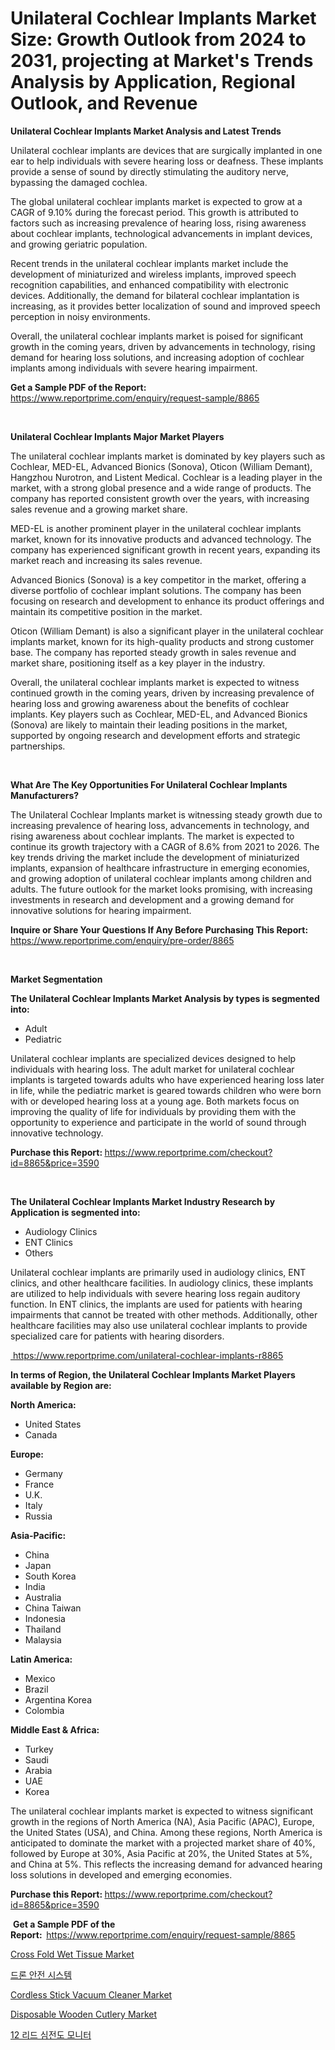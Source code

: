 <p><h1>Unilateral Cochlear Implants Market Size: Growth Outlook from 2024 to 2031, projecting at Market's Trends Analysis by Application, Regional Outlook, and Revenue</h1></p><p><strong>Unilateral Cochlear Implants Market Analysis and Latest Trends</strong></p>
<p><p>Unilateral cochlear implants are devices that are surgically implanted in one ear to help individuals with severe hearing loss or deafness. These implants provide a sense of sound by directly stimulating the auditory nerve, bypassing the damaged cochlea. </p><p>The global unilateral cochlear implants market is expected to grow at a CAGR of 9.10% during the forecast period. This growth is attributed to factors such as increasing prevalence of hearing loss, rising awareness about cochlear implants, technological advancements in implant devices, and growing geriatric population. </p><p>Recent trends in the unilateral cochlear implants market include the development of miniaturized and wireless implants, improved speech recognition capabilities, and enhanced compatibility with electronic devices. Additionally, the demand for bilateral cochlear implantation is increasing, as it provides better localization of sound and improved speech perception in noisy environments. </p><p>Overall, the unilateral cochlear implants market is poised for significant growth in the coming years, driven by advancements in technology, rising demand for hearing loss solutions, and increasing adoption of cochlear implants among individuals with severe hearing impairment.</p></p>
<p><strong>Get a Sample PDF of the Report:&nbsp;</strong> <a href="https://www.reportprime.com/enquiry/request-sample/8865">https://www.reportprime.com/enquiry/request-sample/8865</a></p>
<p>&nbsp;</p>
<p><strong>Unilateral Cochlear Implants Major Market Players</strong></p>
<p><p>The unilateral cochlear implants market is dominated by key players such as Cochlear, MED-EL, Advanced Bionics (Sonova), Oticon (William Demant), Hangzhou Nurotron, and Listent Medical. Cochlear is a leading player in the market, with a strong global presence and a wide range of products. The company has reported consistent growth over the years, with increasing sales revenue and a growing market share.</p><p>MED-EL is another prominent player in the unilateral cochlear implants market, known for its innovative products and advanced technology. The company has experienced significant growth in recent years, expanding its market reach and increasing its sales revenue.</p><p>Advanced Bionics (Sonova) is a key competitor in the market, offering a diverse portfolio of cochlear implant solutions. The company has been focusing on research and development to enhance its product offerings and maintain its competitive position in the market.</p><p>Oticon (William Demant) is also a significant player in the unilateral cochlear implants market, known for its high-quality products and strong customer base. The company has reported steady growth in sales revenue and market share, positioning itself as a key player in the industry.</p><p>Overall, the unilateral cochlear implants market is expected to witness continued growth in the coming years, driven by increasing prevalence of hearing loss and growing awareness about the benefits of cochlear implants. Key players such as Cochlear, MED-EL, and Advanced Bionics (Sonova) are likely to maintain their leading positions in the market, supported by ongoing research and development efforts and strategic partnerships.</p></p>
<p>&nbsp;</p>
<p><strong>What Are The Key Opportunities For Unilateral Cochlear Implants Manufacturers?</strong></p>
<p><p>The Unilateral Cochlear Implants market is witnessing steady growth due to increasing prevalence of hearing loss, advancements in technology, and rising awareness about cochlear implants. The market is expected to continue its growth trajectory with a CAGR of 8.6% from 2021 to 2026. The key trends driving the market include the development of miniaturized implants, expansion of healthcare infrastructure in emerging economies, and growing adoption of unilateral cochlear implants among children and adults. The future outlook for the market looks promising, with increasing investments in research and development and a growing demand for innovative solutions for hearing impairment.</p></p>
<p><strong>Inquire or Share Your Questions If Any Before Purchasing This Report:</strong> <a href="https://www.reportprime.com/enquiry/pre-order/8865">https://www.reportprime.com/enquiry/pre-order/8865</a></p>
<p>&nbsp;</p>
<p><strong>Market Segmentation</strong></p>
<p><strong>The Unilateral Cochlear Implants Market Analysis by types is segmented into:</strong></p>
<p><ul><li>Adult</li><li>Pediatric</li></ul></p>
<p><p>Unilateral cochlear implants are specialized devices designed to help individuals with hearing loss. The adult market for unilateral cochlear implants is targeted towards adults who have experienced hearing loss later in life, while the pediatric market is geared towards children who were born with or developed hearing loss at a young age. Both markets focus on improving the quality of life for individuals by providing them with the opportunity to experience and participate in the world of sound through innovative technology.</p></p>
<p><strong>Purchase this Report:&nbsp;</strong><a href="https://www.reportprime.com/checkout?id=8865&price=3590">https://www.reportprime.com/checkout?id=8865&price=3590</a></p>
<p>&nbsp;</p>
<p><strong>The Unilateral Cochlear Implants Market Industry Research by Application is segmented into:</strong></p>
<p><ul><li>Audiology Clinics</li><li>ENT Clinics</li><li>Others</li></ul></p>
<p><p>Unilateral cochlear implants are primarily used in audiology clinics, ENT clinics, and other healthcare facilities. In audiology clinics, these implants are utilized to help individuals with severe hearing loss regain auditory function. In ENT clinics, the implants are used for patients with hearing impairments that cannot be treated with other methods. Additionally, other healthcare facilities may also use unilateral cochlear implants to provide specialized care for patients with hearing disorders.</p></p>
<p><a href="https://www.reportprime.com/unilateral-cochlear-implants-r8865">&nbsp;https://www.reportprime.com/unilateral-cochlear-implants-r8865</a></p>
<p><strong>In terms of Region, the Unilateral Cochlear Implants Market Players available by Region are:</strong></p>
<p>
    <p> <strong> North America: </strong>
        <ul>
            <li>United States</li>
            <li>Canada</li>
        </ul>
        </p> 
    <p> <strong> Europe: </strong>
        <ul>
            <li>Germany</li>
            <li>France</li>
            <li>U.K.</li>
            <li>Italy</li>
            <li>Russia</li>
        </ul>
        </p> 
    <p> <strong> Asia-Pacific: </strong>
        <ul>
            <li>China</li>
            <li>Japan</li>
            <li>South Korea</li>
            <li>India</li>
            <li>Australia</li>
            <li>China Taiwan</li>
            <li>Indonesia</li>
            <li>Thailand</li>
            <li>Malaysia</li>
        </ul>
        </p> 
    <p> <strong> Latin America: </strong>
        <ul>
            <li>Mexico</li>
            <li>Brazil</li>
            <li>Argentina Korea</li>
            <li>Colombia</li>
        </ul>
        </p> 
    <p> <strong> Middle East & Africa: </strong>
        <ul>
            <li>Turkey</li>
            <li>Saudi</li>
            <li>Arabia</li>
            <li>UAE</li>
            <li>Korea</li>
        </ul>
    </p>
    </p>
<p><p>The unilateral cochlear implants market is expected to witness significant growth in the regions of North America (NA), Asia Pacific (APAC), Europe, the United States (USA), and China. Among these regions, North America is anticipated to dominate the market with a projected market share of 40%, followed by Europe at 30%, Asia Pacific at 20%, the United States at 5%, and China at 5%. This reflects the increasing demand for advanced hearing loss solutions in developed and emerging economies.</p></p>
<p><strong>Purchase this Report: </strong><a href="https://www.reportprime.com/checkout?id=8865&price=3590">https://www.reportprime.com/checkout?id=8865&price=3590</a></p>
<p>&nbsp;<strong>Get a Sample PDF of the Report:&nbsp;&nbsp;</strong><a href="https://www.reportprime.com/enquiry/request-sample/8865">https://www.reportprime.com/enquiry/request-sample/8865</a></p>
<p><strong></strong></p>
<p><p><a href="https://www.linkedin.com/pulse/cross-fold-wet-tissue-market-provides-comprehensive-analysis-3bq0e?trackingId=CmsEIyCU5Yims3ZWLFVXww%3D%3D">Cross Fold Wet Tissue Market</a></p><p><a href="https://github.com/GabrielBlanda5656/Market-Research-Report-List-1/blob/main/734877773379.md">드론 안전 시스템</a></p><p><a href="https://issuu.com/reportprime-2/docs/cordless-stick-vacuum-cleaner-market-size-2030.ppt">Cordless Stick Vacuum Cleaner Market</a></p><p><a href="https://issuu.com/reportprime-2/docs/disposable-wooden-cutlery-market-size-2030.pptx">Disposable Wooden Cutlery Market</a></p><p><a href="https://github.com/vsckjg50460/Market-Research-Report-List-2/blob/main/417877973378.md">12 리드 심전도 모니터</a></p></p>